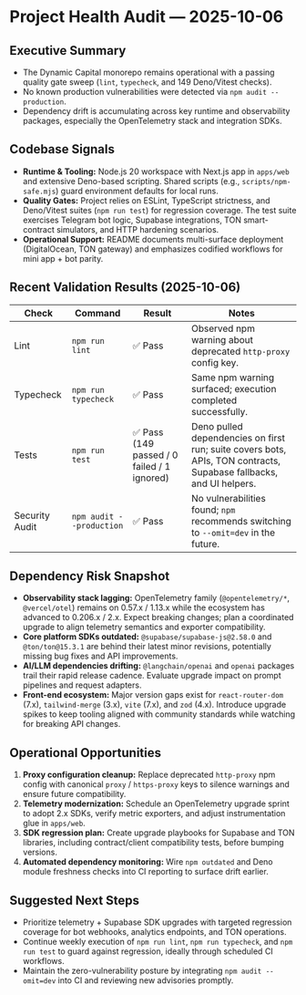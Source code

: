 # Project Health Audit — 2025-10-06

## Executive Summary

- The Dynamic Capital monorepo remains operational with a passing quality gate
  sweep (`lint`, `typecheck`, and 149 Deno/Vitest checks).
- No known production vulnerabilities were detected via
  `npm audit --production`.
- Dependency drift is accumulating across key runtime and observability
  packages, especially the OpenTelemetry stack and integration SDKs.

## Codebase Signals

- **Runtime & Tooling:** Node.js 20 workspace with Next.js app in `apps/web` and
  extensive Deno-based scripting. Shared scripts (e.g., `scripts/npm-safe.mjs`)
  guard environment defaults for local runs.
- **Quality Gates:** Project relies on ESLint, TypeScript strictness, and
  Deno/Vitest suites (`npm run test`) for regression coverage. The test suite
  exercises Telegram bot logic, Supabase integrations, TON smart-contract
  simulators, and HTTP hardening scenarios.
- **Operational Support:** README documents multi-surface deployment
  (DigitalOcean, TON gateway) and emphasizes codified workflows for mini app +
  bot parity.

## Recent Validation Results (2025-10-06)

| Check          | Command                  | Result                                      | Notes                                                                                                              |
| -------------- | ------------------------ | ------------------------------------------- | ------------------------------------------------------------------------------------------------------------------ |
| Lint           | `npm run lint`           | ✅ Pass                                     | Observed npm warning about deprecated `http-proxy` config key.                                                     |
| Typecheck      | `npm run typecheck`      | ✅ Pass                                     | Same npm warning surfaced; execution completed successfully.                                                       |
| Tests          | `npm run test`           | ✅ Pass (149 passed / 0 failed / 1 ignored) | Deno pulled dependencies on first run; suite covers bots, APIs, TON contracts, Supabase fallbacks, and UI helpers. |
| Security Audit | `npm audit --production` | ✅ Pass                                     | No vulnerabilities found; `npm` recommends switching to `--omit=dev` in the future.                                |

## Dependency Risk Snapshot

- **Observability stack lagging:** OpenTelemetry family (`@opentelemetry/*`,
  `@vercel/otel`) remains on 0.57.x / 1.13.x while the ecosystem has advanced to
  0.206.x / 2.x. Expect breaking changes; plan a coordinated upgrade to align
  telemetry semantics and exporter compatibility.
- **Core platform SDKs outdated:** `@supabase/supabase-js@2.58.0` and
  `@ton/ton@15.3.1` are behind their latest minor revisions, potentially missing
  bug fixes and API improvements.
- **AI/LLM dependencies drifting:** `@langchain/openai` and `openai` packages
  trail their rapid release cadence. Evaluate upgrade impact on prompt pipelines
  and request adapters.
- **Front-end ecosystem:** Major version gaps exist for `react-router-dom`
  (7.x), `tailwind-merge` (3.x), `vite` (7.x), and `zod` (4.x). Introduce
  upgrade spikes to keep tooling aligned with community standards while watching
  for breaking API changes.

## Operational Opportunities

1. **Proxy configuration cleanup:** Replace deprecated `http-proxy` npm config
   with canonical `proxy` / `https-proxy` keys to silence warnings and ensure
   future compatibility.
2. **Telemetry modernization:** Schedule an OpenTelemetry upgrade sprint to
   adopt 2.x SDKs, verify metric exporters, and adjust instrumentation glue in
   `apps/web`.
3. **SDK regression plan:** Create upgrade playbooks for Supabase and TON
   libraries, including contract/client compatibility tests, before bumping
   versions.
4. **Automated dependency monitoring:** Wire `npm outdated` and Deno module
   freshness checks into CI reporting to surface drift earlier.

## Suggested Next Steps

- Prioritize telemetry + Supabase SDK upgrades with targeted regression coverage
  for bot webhooks, analytics endpoints, and TON operations.
- Continue weekly execution of `npm run lint`, `npm run typecheck`, and
  `npm run test` to guard against regression, ideally through scheduled CI
  workflows.
- Maintain the zero-vulnerability posture by integrating `npm audit --omit=dev`
  into CI and reviewing new advisories promptly.
